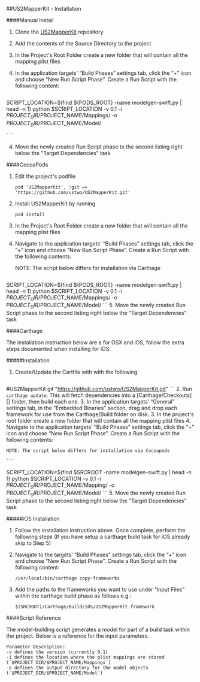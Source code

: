 ##US2MapperKit - Installation

####Manual Install

1. Clone the [US2MapperKit](git@github.com:ustwo/US2MapperKit.git) repository 
2. Add the contents of the Source Directory to the project
3. In the Project's Root Folder create a new folder that will contain all the mapping plist files
4. In the application targets’ “Build Phases” settings tab, click the “+” icon and choose “New Run Script Phase”. Create a Run Script with the following content:
	
	``` 
SCRIPT_LOCATION=$(find ${PODS_ROOT} -name modelgen-swift.py | head -n 1)
python $SCRIPT_LOCATION -v 0.1 -i $PROJECT_DIR/$PROJECT_NAME/Mappings/ -o $PROJECT_DIR/$PROJECT_NAME/Model/

	```
	
4. Move the newly created Run Script phase to the second listing right below the "Target Dependencies" task


####CocoaPods

1. Edit the project's podfile

	```
    pod 'US2MapperKit', :git => 'https://github.com/ustwo/US2MapperKit.git' 
	```
2. Install US2MapperKit by running

    ```
    pod install
    ```
3. In the Project's Root Folder create a new folder that will contain all the mapping plist files
4. Navigate to the application targets’ “Build Phases” settings tab, click the “+” icon and choose “New Run Script Phase”. Create a Run Script with the following contents:

	NOTE: The script below differs for installation via Carthage

	```
SCRIPT_LOCATION=$(find ${PODS_ROOT} -name modelgen-swift.py | head -n 1)
python $SCRIPT_LOCATION -v 0.1 -i $PROJECT_DIR/$PROJECT_NAME/Mappings/ -o $PROJECT_DIR/$PROJECT_NAME/Model/
	```
5. Move the newly created Run Script phase to the second listing right below the "Target Dependencies" task


####Carthage

The installation instruction below are a for OSX and iOS, follow the extra steps documented when installing for iOS.

#####Installation

1. Create/Update the Cartfile with with the following
	
	```
#US2MapperKit
git "https://github.com/ustwo/US2MapperKit.git"
	```
2. Run `carthage update`. This will fetch dependencies into a [Carthage/Checkouts][] folder, then build each one.
3. In the application targets’ “General” settings tab, in the “Embedded Binaries” section, drag and drop each framework for use from the Carthage/Build folder on disk.
3. In the project's root folder create a new folder that will contain all the mapping plist files
4. Navigate to the application targets’ “Build Phases” settings tab, click the “+” icon and choose “New Run Script Phase”. Create a Run Script with the following contents:
	
	NOTE: The script below differs for installation via Cocoapods

	```
SCRIPT_LOCATION=$(find $SRCROOT -name modelgen-swift.py | head -n 1)
python $SCRIPT_LOCATION -v 0.1 -i $PROJECT_DIR/$PROJECT_NAME/Mapping/ -o $PROJECT_DIR/$PROJECT_NAME/Model/
	```
5. Move the newly created Run Script phase to the second listing right below the "Target Dependencies" task


#####iOS Installation

1. Follow the installation instruction above. Once complete, perform the following steps
(If you have setup a carthage build task for iOS already skip to Step 5) 
2. Navigate to the targets’ “Build Phases” settings tab, click the “+” icon and choose “New Run Script Phase”. Create a Run Script with the following content:

  	```
  	/usr/local/bin/carthage copy-frameworks
  	```
  	
3. Add the paths to the frameworks you want to use under “Input Files” within the carthage build phase as follows e.g.:

	```
 	$(SRCROOT)/Carthage/Build/iOS/US2MapperKit.framework
  	
  	```


####Script Reference

The model-building script generates a model for part of a build task within the project. Below is a reference for the input parameters.

```
Parameter Description:
-v defines the version (currently 0.1)
-i defines the location where the plist mappings are stored (`$PROJECT_DIR/$PROJECT_NAME/Mappings`)
-o defines the output directory for the model objects (`$PROJECT_DIR/$PROJECT_NAME/Model`)
```
